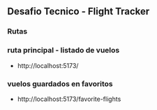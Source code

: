 ## Desafio Tecnico - Flight Tracker

### Rutas

### ruta principal - listado de vuelos
- http://localhost:5173/ 

### vuelos guardados en favoritos
- http://localhost:5173/favorite-flights